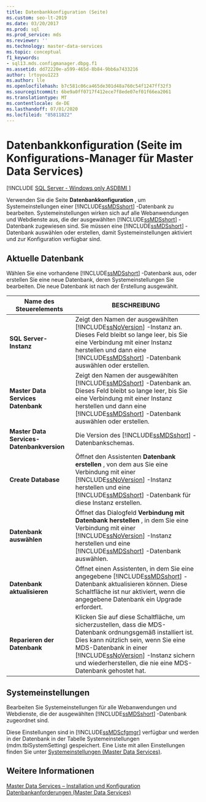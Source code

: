```yaml
---
title: Datenbankkonfiguration (Seite)
ms.custom: seo-lt-2019
ms.date: 03/20/2017
ms.prod: sql
ms.prod_service: mds
ms.reviewer: ''
ms.technology: master-data-services
ms.topic: conceptual
f1_keywords:
- sql13.mds.configmanager.dbpg.f1
ms.assetid: dd72220e-a599-465d-8b84-9bb6a7433216
author: lrtoyou1223
ms.author: lle
ms.openlocfilehash: b7c581c06ca465de301d48a760c54f1247ff32f3
ms.sourcegitcommit: 6be9a0ff0717f412ece7f8ede07ef01f66ea2061
ms.translationtype: MT
ms.contentlocale: de-DE
ms.lasthandoff: 07/01/2020
ms.locfileid: "85811822"
---
```

# <a name="database-configuration-page-master-data-services-configuration-manager"></a>Datenbankkonfiguration (Seite im Konfigurations-Manager für Master Data Services)

[!INCLUDE [SQL Server - Windows only ASDBMI  ](../includes/applies-to-version/sql-windows-only-asdbmi.md)]

  Verwenden Sie die Seite **Datenbankkonfiguration** , um Systemeinstellungen einer [!INCLUDE[ssMDSshort](../includes/ssmdsshort-md.md)] -Datenbank zu bearbeiten. Systemeinstellungen wirken sich auf alle Webanwendungen und Webdienste aus, die der ausgewählten [!INCLUDE[ssMDSshort](../includes/ssmdsshort-md.md)] -Datenbank zugewiesen sind. Sie müssen eine [!INCLUDE[ssMDSshort](../includes/ssmdsshort-md.md)] -Datenbank auswählen oder erstellen, damit Systemeinstellungen aktiviert und zur Konfiguration verfügbar sind.  
  
## <a name="current-database"></a>Aktuelle Datenbank  
 Wählen Sie eine vorhandene [!INCLUDE[ssMDSshort](../includes/ssmdsshort-md.md)] -Datenbank aus, oder erstellen Sie eine neue Datenbank, deren Systemeinstellungen Sie bearbeiten. Die neue Datenbank ist nach der Erstellung ausgewählt.  
  
|Name des Steuerelements|BESCHREIBUNG|  
|------------------|-----------------|  
|**SQL Server-Instanz**|Zeigt den Namen der ausgewählten [!INCLUDE[ssNoVersion](../includes/ssnoversion-md.md)] -Instanz an. Dieses Feld bleibt so lange leer, bis Sie eine Verbindung mit einer Instanz herstellen und dann eine [!INCLUDE[ssMDSshort](../includes/ssmdsshort-md.md)] -Datenbank auswählen oder erstellen.|  
|**Master Data Services Datenbank**|Zeigt den Namen der ausgewählten [!INCLUDE[ssMDSshort](../includes/ssmdsshort-md.md)] -Datenbank an. Dieses Feld bleibt so lange leer, bis Sie eine Verbindung mit einer Instanz herstellen und dann eine [!INCLUDE[ssMDSshort](../includes/ssmdsshort-md.md)] -Datenbank auswählen oder erstellen.|  
|**Master Data Services-Datenbankversion**|Die Version des [!INCLUDE[ssMDSshort](../includes/ssmdsshort-md.md)] -Datenbankschemas.|  
|**Create Database**|Öffnet den Assistenten **Datenbank erstellen** , von dem aus Sie eine Verbindung mit einer [!INCLUDE[ssNoVersion](../includes/ssnoversion-md.md)] -Instanz herstellen und eine [!INCLUDE[ssMDSshort](../includes/ssmdsshort-md.md)] -Datenbank für diese Instanz erstellen.|  
|**Datenbank auswählen**|Öffnet das Dialogfeld **Verbindung mit Datenbank herstellen** , in dem Sie eine Verbindung mit einer [!INCLUDE[ssNoVersion](../includes/ssnoversion-md.md)] -Instanz herstellen und eine [!INCLUDE[ssMDSshort](../includes/ssmdsshort-md.md)] -Datenbank auswählen.|  
|**Datenbank aktualisieren**|Öffnet einen Assistenten, in dem Sie eine angegebene [!INCLUDE[ssMDSshort](../includes/ssmdsshort-md.md)] -Datenbank aktualisieren können. Diese Schaltfläche ist nur aktiviert, wenn die angegebene Datenbank ein Upgrade erfordert.|  
|**Reparieren der Datenbank**|Klicken Sie auf diese Schaltfläche, um sicherzustellen, dass die MDS-Datenbank ordnungsgemäß installiert ist. Dies kann nützlich sein, wenn Sie eine MDS-Datenbank in einer [!INCLUDE[ssNoVersion](../includes/ssnoversion-md.md)] -Instanz sichern und wiederherstellen, die nie eine MDS-Datenbank gehostet hat.|  
  
## <a name="system-settings"></a>Systemeinstellungen  
 Bearbeiten Sie Systemeinstellungen für alle Webanwendungen und Webdienste, die der ausgewählten [!INCLUDE[ssMDSshort](../includes/ssmdsshort-md.md)] -Datenbank zugeordnet sind.  
  
 Diese Einstellungen sind in [!INCLUDE[ssMDScfgmgr](../includes/ssmdscfgmgr-md.md)] verfügbar und werden in der Datenbank in der Tabelle Systemeinstellungen (mdm.tblSystemSetting) gespeichert. Eine Liste mit allen Einstellungen finden Sie unter [Systemeinstellungen &#40;Master Data Services&#41;](../master-data-services/system-settings-master-data-services.md).  
  
## <a name="see-also"></a>Weitere Informationen  
[Master Data Services – Installation und Konfiguration](../master-data-services/master-data-services-installation-and-configuration.md) [Datenbankanforderungen &#40;Master Data Services&#41;](../master-data-services/install-windows/database-requirements-master-data-services.md)  
  
  
